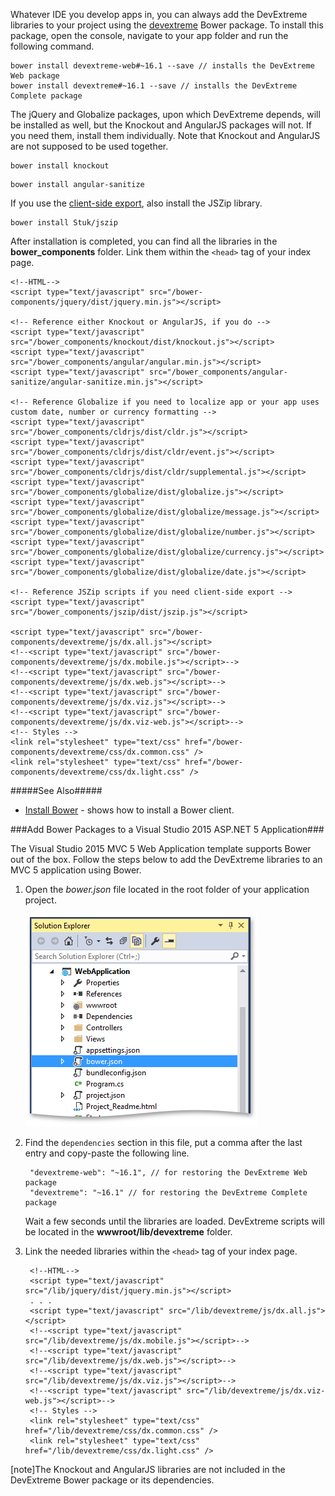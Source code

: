 Whatever IDE you develop apps in, you can always add the DevExtreme libraries to your project using the [devextreme](https://github.com/devexpress/bower-devextreme) Bower package. To install this package, open the console, navigate to your app folder and run the following command.

    bower install devextreme-web#~16.1 --save // installs the DevExtreme Web package
    bower install devextreme#~16.1 --save // installs the DevExtreme Complete package

The jQuery and Globalize packages, upon which DevExtreme depends, will be installed as well, but the Knockout and AngularJS packages will not. If you need them, install them individually. Note that Knockout and AngularJS are not supposed to be used together.

    bower install knockout

<!-------->

    bower install angular-sanitize

If you use the [client-side export](/concepts/10%20UI%20Widgets/70%20Data%20Grid/090%20Client-Side%20Export '/Documentation/Guide/UI_Widgets/Data_Grid/Client-Side_Export/'), also install the JSZip library.

    bower install Stuk/jszip

After installation is completed, you can find all the libraries in the **bower_components** folder. Link them within the `<head>` tag of your index page.

    <!--HTML-->
    <script type="text/javascript" src="/bower-components/jquery/dist/jquery.min.js"></script>

    <!-- Reference either Knockout or AngularJS, if you do -->
    <script type="text/javascript" src="/bower_components/knockout/dist/knockout.js"></script>
    <script type="text/javascript" src="/bower_components/angular/angular.min.js"></script>
    <script type="text/javascript" src="/bower_components/angular-sanitize/angular-sanitize.min.js"></script>

    <!-- Reference Globalize if you need to localize app or your app uses custom date, number or currency formatting --> 
    <script type="text/javascript" src="/bower_components/cldrjs/dist/cldr.js"></script>
    <script type="text/javascript" src="/bower_components/cldrjs/dist/cldr/event.js"></script>
    <script type="text/javascript" src="/bower_components/cldrjs/dist/cldr/supplemental.js"></script>
    <script type="text/javascript" src="/bower_components/globalize/dist/globalize.js"></script>
    <script type="text/javascript" src="/bower_components/globalize/dist/globalize/message.js"></script>
    <script type="text/javascript" src="/bower_components/globalize/dist/globalize/number.js"></script>
    <script type="text/javascript" src="/bower_components/globalize/dist/globalize/currency.js"></script>
    <script type="text/javascript" src="/bower_components/globalize/dist/globalize/date.js"></script>

    <!-- Reference JSZip scripts if you need client-side export -->
    <script type="text/javascript" src="/bower_components/jszip/dist/jszip.js"></script>

    <script type="text/javascript" src="/bower-components/devextreme/js/dx.all.js"></script>
    <!--<script type="text/javascript" src="/bower-components/devextreme/js/dx.mobile.js"></script>-->
    <!--<script type="text/javascript" src="/bower-components/devextreme/js/dx.web.js"></script>-->
    <!--<script type="text/javascript" src="/bower-components/devextreme/js/dx.viz.js"></script>-->
    <!--<script type="text/javascript" src="/bower-components/devextreme/js/dx.viz-web.js"></script>-->
    <!-- Styles -->
    <link rel="stylesheet" type="text/css" href="/bower-components/devextreme/css/dx.common.css" />
    <link rel="stylesheet" type="text/css" href="/bower-components/devextreme/css/dx.light.css" />

#####See Also#####
- [Install Bower](https://bower.io/#install-bower) - shows how to install a Bower client.

###Add Bower Packages to a Visual Studio 2015 ASP.NET 5 Application###

The Visual Studio 2015 MVC 5 Web Application template supports Bower out of the box. Follow the steps below to add the DevExtreme libraries to an MVC 5 application using Bower.

1. Open the *bower.json* file located in the root folder of your application project.

    ![Bower - .json file](/images/UiWidgets/BowerJSONFile.png) 

2. Find the `dependencies` section in this file, put a comma after the last entry and copy-paste the following line.

        "devextreme-web": "~16.1", // for restoring the DevExtreme Web package
        "devextreme": "~16.1" // for restoring the DevExtreme Complete package

    Wait a few seconds until the libraries are loaded. DevExtreme scripts will be located in the **wwwroot/lib/devextreme** folder.

3. Link the needed libraries within the `<head>` tag of your index page.

        <!--HTML-->
        <script type="text/javascript" src="/lib/jquery/dist/jquery.min.js"></script>
        . . .
        <script type="text/javascript" src="/lib/devextreme/js/dx.all.js"></script>
        <!--<script type="text/javascript" src="/lib/devextreme/js/dx.mobile.js"></script>-->
        <!--<script type="text/javascript" src="/lib/devextreme/js/dx.web.js"></script>-->
        <!--<script type="text/javascript" src="/lib/devextreme/js/dx.viz.js"></script>-->
        <!--<script type="text/javascript" src="/lib/devextreme/js/dx.viz-web.js"></script>-->
        <!-- Styles -->
        <link rel="stylesheet" type="text/css" href="/lib/devextreme/css/dx.common.css" />
        <link rel="stylesheet" type="text/css" href="/lib/devextreme/css/dx.light.css" />


[note]The Knockout and AngularJS libraries are not included in the DevExtreme Bower package or its dependencies.